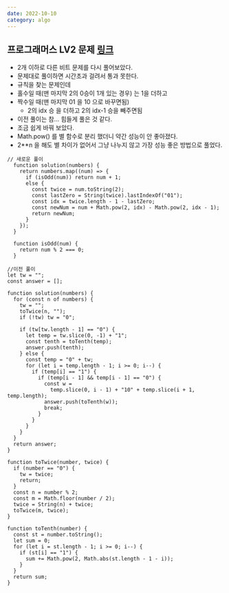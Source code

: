 ```yaml
---
date: 2022-10-10
category: algo
---
```


## 프로그래머스 LV2 문제 [링크](https://school.programmers.co.kr/learn/courses/30/lessons/77885)

- 2개 이하로 다른 비트 문제를 다시 풀어보았다.
- 문제대로 풀이하면 시간초과 걸려서 통과 못한다.
- 규칙을 찾는 문제인데
- 홀수일 때(맨 마지막 2의 0승이 1개 있는 경우) 는 1을 더하고
- 짝수일 때(맨 마지막 01 을 10 으로 바꾸면됨)
  - 2의 idx 승 을 더하고 2의 idx-1 승을 빼주면됨
- 이전 풀이는 참... 힘들게 풀은 것 같다.
- 조금 쉽게 바꿔 보았다.
- Math.pow() 를 별 함수로 분리 했더니 약간 성능이 안 좋아졌다.
- 2\*\*n 을 해도 별 차이가 없어서 그냥 나누지 않고 가장 성능 좋은 방법으로 풀었다.

```
// 새로운 풀이
  function solution(numbers) {
    return numbers.map((num) => {
      if (isOdd(num)) return num + 1;
      else {
        const twice = num.toString(2);
        const lastZero = String(twice).lastIndexOf("01");
        const idx = twice.length - 1 - lastZero;
        const newNum = num + Math.pow(2, idx) - Math.pow(2, idx - 1);
        return newNum;
      }
    });
  }

  function isOdd(num) {
    return num % 2 === 0;
  }
```

```
//이전 풀이
let tw = "";
const answer = [];

function solution(numbers) {
  for (const n of numbers) {
    tw = "";
    toTwice(n, "");
    if (!tw) tw = "0";

    if (tw[tw.length - 1] == "0") {
      let temp = tw.slice(0, -1) + "1";
      const tenth = toTenth(temp);
      answer.push(tenth);
    } else {
      const temp = "0" + tw;
      for (let i = temp.length - 1; i >= 0; i--) {
        if (temp[i] == "1") {
          if (temp[i - 1] && temp[i - 1] == "0") {
            const w =
              temp.slice(0, i - 1) + "10" + temp.slice(i + 1, temp.length);
            answer.push(toTenth(w));
            break;
          }
        }
      }
    }
  }
  return answer;
}

function toTwice(number, twice) {
  if (number == "0") {
    tw = twice;
    return;
  }
  const n = number % 2;
  const m = Math.floor(number / 2);
  twice = String(n) + twice;
  toTwice(m, twice);
}

function toTenth(number) {
  const st = number.toString();
  let sum = 0;
  for (let i = st.length - 1; i >= 0; i--) {
    if (st[i] == "1") {
      sum += Math.pow(2, Math.abs(st.length - 1 - i));
    }
  }
  return sum;
}
```
